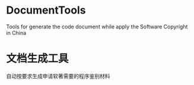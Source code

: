 # DocumentTools
Tools for generate the code document while apply the Software Copyright in China

# 文档生成工具
自动按要求生成申请软著需要的程序鉴别材料
